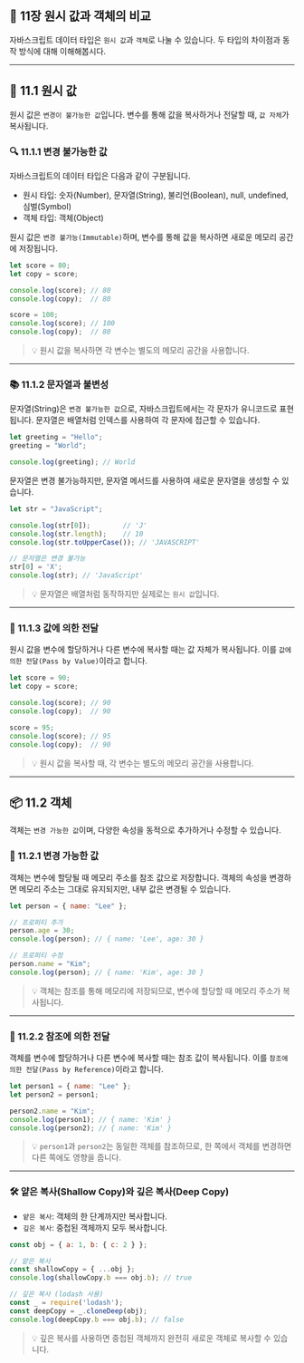 ## 📝 11장 원시 값과 객체의 비교

자바스크립트 데이터 타입은 `원시 값`과 `객체`로 나눌 수 있습니다. 두 타입의 차이점과 동작 방식에 대해 이해해봅시다.

---

## 📌 11.1 원시 값

원시 값은 `변경이 불가능한 값`입니다. 변수를 통해 값을 복사하거나 전달할 때, `값 자체`가 복사됩니다.

### 🔍 11.1.1 변경 불가능한 값

자바스크립트의 데이터 타입은 다음과 같이 구분됩니다.
- 원시 타입: 숫자(Number), 문자열(String), 불리언(Boolean), null, undefined, 심벌(Symbol)
- 객체 타입: 객체(Object)

원시 값은 `변경 불가능(Immutable)`하며, 변수를 통해 값을 복사하면 새로운 메모리 공간에 저장됩니다.

```javascript
let score = 80;
let copy = score;

console.log(score); // 80
console.log(copy);  // 80

score = 100;
console.log(score); // 100
console.log(copy);  // 80
```

> 💡 원시 값을 복사하면 각 변수는 별도의 메모리 공간을 사용합니다.

---

### 📚 11.1.2 문자열과 불변성

문자열(String)은 `변경 불가능한 값`으로, 자바스크립트에서는 각 문자가 유니코드로 표현됩니다. 문자열은 배열처럼 인덱스를 사용하여 각 문자에 접근할 수 있습니다.

```javascript
let greeting = "Hello";
greeting = "World";

console.log(greeting); // World
```

문자열은 변경 불가능하지만, 문자열 메서드를 사용하여 새로운 문자열을 생성할 수 있습니다.

```javascript
let str = "JavaScript";

console.log(str[0]);        // 'J'
console.log(str.length);    // 10
console.log(str.toUpperCase()); // 'JAVASCRIPT'

// 문자열은 변경 불가능
str[0] = 'X';
console.log(str); // 'JavaScript'
```

> 💡 문자열은 배열처럼 동작하지만 실제로는 `원시 값`입니다.

---

### 🎯 11.1.3 값에 의한 전달

원시 값을 변수에 할당하거나 다른 변수에 복사할 때는 값 자체가 복사됩니다. 이를 `값에 의한 전달(Pass by Value)`이라고 합니다.

```javascript
let score = 90;
let copy = score;

console.log(score); // 90
console.log(copy);  // 90

score = 95;
console.log(score); // 95
console.log(copy);  // 90
```

> 💡 원시 값을 복사할 때, 각 변수는 별도의 메모리 공간을 사용합니다.

---

## 📦 11.2 객체

객체는 `변경 가능한 값`이며, 다양한 속성을 동적으로 추가하거나 수정할 수 있습니다.

### 📌 11.2.1 변경 가능한 값

객체는 변수에 할당될 때 메모리 주소를 참조 값으로 저장합니다. 객체의 속성을 변경하면 메모리 주소는 그대로 유지되지만, 내부 값은 변경될 수 있습니다.

```javascript
let person = { name: "Lee" };

// 프로퍼티 추가
person.age = 30;
console.log(person); // { name: 'Lee', age: 30 }

// 프로퍼티 수정
person.name = "Kim";
console.log(person); // { name: 'Kim', age: 30 }
```

> 💡 객체는 참조를 통해 메모리에 저장되므로, 변수에 할당할 때 메모리 주소가 복사됩니다.

---

### 🔗 11.2.2 참조에 의한 전달

객체를 변수에 할당하거나 다른 변수에 복사할 때는 참조 값이 복사됩니다. 이를 `참조에 의한 전달(Pass by Reference)`이라고 합니다.

```javascript
let person1 = { name: "Lee" };
let person2 = person1;

person2.name = "Kim";
console.log(person1); // { name: 'Kim' }
console.log(person2); // { name: 'Kim' }
```

> 💡 `person1`과 `person2`는 동일한 객체를 참조하므로, 한 쪽에서 객체를 변경하면 다른 쪽에도 영향을 줍니다.

---

### 🛠️ 얕은 복사(Shallow Copy)와 깊은 복사(Deep Copy)

- `얕은 복사`: 객체의 한 단계까지만 복사합니다.
- `깊은 복사`: 중첩된 객체까지 모두 복사합니다.

```javascript
const obj = { a: 1, b: { c: 2 } };

// 얕은 복사
const shallowCopy = { ...obj };
console.log(shallowCopy.b === obj.b); // true

// 깊은 복사 (lodash 사용)
const _ = require('lodash');
const deepCopy = _.cloneDeep(obj);
console.log(deepCopy.b === obj.b); // false
```

> 💡 깊은 복사를 사용하면 중첩된 객체까지 완전히 새로운 객체로 복사할 수 있습니다.
